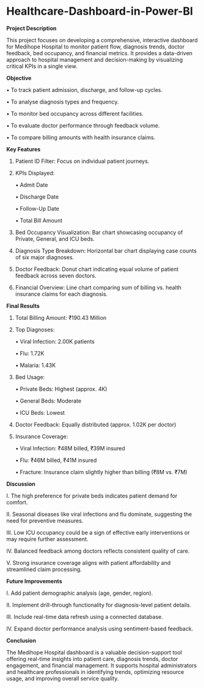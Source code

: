 # Healthcare-Dashboard-in-Power-BI
<b>Project Description</b>

This project focuses on developing a comprehensive, interactive dashboard for Medihope Hospital to monitor patient flow, diagnosis trends, doctor feedback, bed occupancy, and financial metrics. It provides a data-driven approach to hospital management and decision-making by visualizing critical KPIs in a single view.


<b>Objective</b>

•	To track patient admission, discharge, and follow-up cycles.

•	To analyse diagnosis types and frequency.

•	To monitor bed occupancy across different facilities.

•	To evaluate doctor performance through feedback volume.

•	To compare billing amounts with health insurance claims.

<b>Key Features</b>

1.	Patient ID Filter: Focus on individual patient journeys.

2.	KPIs Displayed:

    •	Admit Date
    
    •	Discharge Date
    
    •	Follow-Up Date
    
    •	Total Bill Amount


3.	Bed Occupancy Visualization: Bar chart showcasing occupancy of Private, General, and ICU beds.

4.	Diagnosis Type Breakdown: Horizontal bar chart displaying case counts of six major diagnoses.

5.	Doctor Feedback: Donut chart indicating equal volume of patient feedback across seven doctors.

6.	Financial Overview: Line chart comparing sum of billing vs. health insurance claims for each diagnosis.

<b>Final Results</b>

1.	Total Billing Amount: ₹190.43 Million

2.	Top Diagnoses:

    •	Viral Infection: 2.00K patients
    
    •	Flu: 1.72K
    
    •	Malaria: 1.43K


3.	Bed Usage:

    •	Private Beds: Highest (approx. 4K)
    
    •	General Beds: Moderate
    
    •	ICU Beds: Lowest


4.	Doctor Feedback: Equally distributed (approx. 1.02K per doctor)

5.	Insurance Coverage:

    •	Viral Infection: ₹48M billed, ₹39M insured
    
    •	Flu: ₹46M billed, ₹41M insured
    
    •	Fracture: Insurance claim slightly higher than billing (₹8M vs. ₹7M)

<b>Discussion</b>

I.	The high preference for private beds indicates patient demand for comfort.

II.	Seasonal diseases like viral infections and flu dominate, suggesting the need for preventive measures.

III.	Low ICU occupancy could be a sign of effective early interventions or may require further assessment.

IV.	Balanced feedback among doctors reflects consistent quality of care.

V.	Strong insurance coverage aligns with patient affordability and streamlined claim processing.


<b>Future Improvements</b>

I.	Add patient demographic analysis (age, gender, region).

II.	Implement drill-through functionality for diagnosis-level patient details.

III.	Include real-time data refresh using a connected database.

IV.	Expand doctor performance analysis using sentiment-based feedback.


<b>Conclusion</b>

The Medihope Hospital dashboard is a valuable decision-support tool offering real-time insights into patient care, diagnosis trends, doctor engagement, and financial management. It supports hospital administrators and healthcare professionals in identifying trends, optimizing resource usage, and improving overall service quality.




